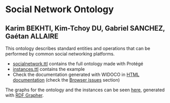 # Social Network Ontology

## Karim BEKHTI, Kim-Tchoy DU, Gabriel SANCHEZ, Gaétan ALLAIRE

This ontology describes standard entities and operations that can be performed by common social networking platforms.

- [socialnetwork.ttl](socialnetwork.ttl) contains the full ontology made with Protégé
- [instances.ttl](instances.ttl) contains the example
- Check the documentation generated with WIDOCO in [HTML documentation](documentation/) (check the [Browser issues](documentation#browser-issues) section)

The graphs for the ontology and the instances can be seen [here](graphs/), generated with [RDF Grapher](https://www.ldf.fi/service/rdf-grapher).

